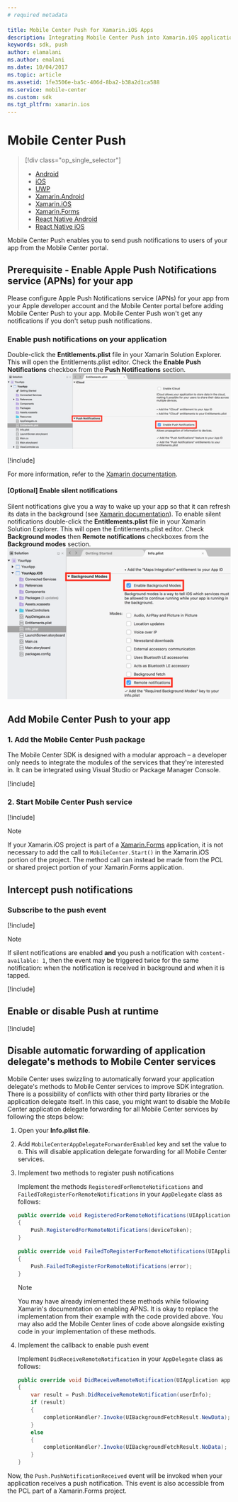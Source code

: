 ```yaml
---
# required metadata

title: Mobile Center Push for Xamarin.iOS Apps
description: Integrating Mobile Center Push into Xamarin.iOS applications
keywords: sdk, push
author: elamalani
ms.author: emalani
ms.date: 10/04/2017
ms.topic: article
ms.assetid: 1fe3506e-ba5c-406d-8ba2-b38a2d1ca588
ms.service: mobile-center
ms.custom: sdk
ms.tgt_pltfrm: xamarin.ios
---
```


# Mobile Center Push

> [!div class="op_single_selector"]
> * [Android](android.md)
> * [iOS](ios.md)
> * [UWP](uwp.md)
> * [Xamarin.Android](xamarin-android.md)
> * [Xamarin.iOS](xamarin-ios.md)
> * [Xamarin.Forms](xamarin-forms.md)
> * [React Native Android](react-native-android.md)
> * [React Native iOS](react-native-ios.md)

Mobile Center Push enables you to send push notifications to users of your app from the Mobile Center portal.

## Prerequisite - Enable Apple Push Notifications service (APNs) for your app

Please configure Apple Push Notifications service (APNs) for your app from your Apple developer account and the Mobile Center portal before adding Mobile Center Push to your app. Mobile Center Push won't get any notifications if you don't setup push notifications.

### Enable push notifications on your application

Double-click the **Entitlements.plist** file in your Xamarin Solution Explorer. This will open the Entitlements.plist editor. Check the **Enable Push Notifications** checkbox from the **Push Notifications** section.
![enable-push-capability](images/xamarin-ios-enable-push-capability.png)

[!include[](apns-setup.md)]

For more information, refer to the [Xamarin documentation](https://developer.xamarin.com/guides/ios/platform_features/introduction-to-ios10/user-notifications/enhanced-user-notifications/#Configuring-the-Remote-Notifications-Environment).

#### [Optional] Enable silent notifications

Silent notifications give you a way to wake up your app  so that it can refresh its data in the background (see [Xamarin documentation](https://developer.xamarin.com/guides/ios/application_fundamentals/backgrounding/ios_backgrounding_techniques/updating_an_application_in_the_background/#Remote_Notifications_iOS_7_and_Greater)). To enable silent notifications double-click the **Entitlements.plist** file in your Xamarin Solution Explorer. This will open the Entitlements.plist editor. Check **Background modes** then **Remote notifications** checkboxes from the **Background modes** section.
![enable-silent-notifications](images/xamarin-ios-enable-silent-notifications.png)

## Add Mobile Center Push to your app

### 1. Add the Mobile Center Push package

The Mobile Center SDK is designed with a modular approach – a developer only needs to integrate the modules of the services that they're interested in. It can be integrated using Visual Studio or Package Manager Console.

[!include[](add-nuget.md)]

### 2. Start Mobile Center Push service

[!include[](start-push.md)]

>[!NOTE]
>If your Xamarin.iOS project is part of a [Xamarin.Forms](xamarin-forms.md) application, it is not necessary to add the call to `MobileCenter.Start()` in the Xamarin.iOS portion of the project. The method call can instead be made from the PCL or shared project portion of your Xamarin.Forms application.

## Intercept push notifications

### Subscribe to the push event

[!include[](dotnet-push-event-intro.md)]

> [!NOTE]
> If silent notifications are enabled **and** you push a notification with `content-available: 1`, then the event may be triggered twice for the same notification: when the notification is received in background and when it is tapped.

[!include[](dotnet-push-event-example.md)]

## Enable or disable Push at runtime

[!include[](enable-or-disable.md)]

## Disable automatic forwarding of application delegate's methods to Mobile Center services

Mobile Center uses swizzling to automatically forward your application delegate's methods to Mobile Center services to improve SDK integration. There is a possibility of conflicts with other third party libraries or the application delegate itself. In this case, you might want to disable the Mobile Center application delegate forwarding for all Mobile Center services by following the steps below:

1. Open your **Info.plist file**.
2. Add `MobileCenterAppDelegateForwarderEnabled` key and set the value to `0`. This will disable application delegate forwarding for all Mobile Center services.
3. Implement two methods to register push notifications

    Implement the methods `RegisteredForRemoteNotifications` and `FailedToRegisterForRemoteNotifications` in your `AppDelegate` class as follows:

    ```csharp
    public override void RegisteredForRemoteNotifications(UIApplication application, NSData deviceToken)
    {
        Push.RegisteredForRemoteNotifications(deviceToken);
    }
    ```

    ```csharp
    public override void FailedToRegisterForRemoteNotifications(UIApplication application, NSError error)
    {
        Push.FailedToRegisterForRemoteNotifications(error);
    }
    ```

    >[!NOTE]
    >You may have already imlemented these methods while following Xamarin's documentation on enabling APNS. It is okay to replace the implementation from their example with the code provided above. You may also add the Mobile Center lines of code above alongside existing code in your implementation of these methods.

4. Implement the callback to enable push event

    Implement `DidReceiveRemoteNotification` in your `AppDelegate` class as follows:

    ```csharp
    public override void DidReceiveRemoteNotification(UIApplication application, NSDictionary userInfo, System.Action<UIBackgroundFetchResult> completionHandler)
    {
        var result = Push.DidReceiveRemoteNotification(userInfo);
        if (result)
        {
            completionHandler?.Invoke(UIBackgroundFetchResult.NewData);
        }
        else
        {
            completionHandler?.Invoke(UIBackgroundFetchResult.NoData);
        }
    }
    ```

Now, the `Push.PushNotificationReceived` event will be invoked when your application receives a push notification. This event is also accessible from the PCL part of a Xamarin.Forms project.
